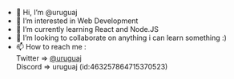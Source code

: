 - 👋 Hi, I’m @uruguaj
- 👀 I’m interested in Web Development 
- 🌱 I’m currently learning React and Node.JS
- 💞️ I’m looking to collaborate on anything i can learn something :)
- 📫 How to reach me :</br>
Twitter => <a href="https://twitter.com/uruguaj">@uruguaj</a>                                                        
Discord => uruguaj (id:463257864715370523)

<!---
uruguaj/uruguaj is a ✨ special ✨ repository because its `README.md` (this file) appears on your GitHub profile.
You can click the Preview link to take a look at your changes.
--->
